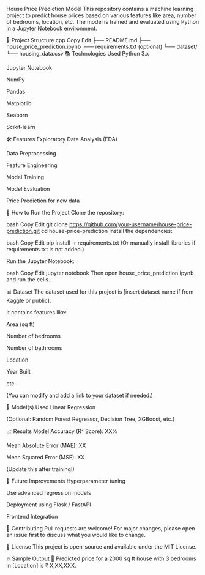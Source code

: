  House Price Prediction Model
This repository contains a machine learning project to predict house prices based on various features like area, number of bedrooms, location, etc.
The model is trained and evaluated using Python in a Jupyter Notebook environment.

📂 Project Structure
cpp
Copy
Edit
├── README.md
├── house_price_prediction.ipynb
├── requirements.txt (optional)
└── dataset/
     └── housing_data.csv
📚 Technologies Used
Python 3.x

Jupyter Notebook

NumPy

Pandas

Matplotlib

Seaborn

Scikit-learn

🛠️ Features
Exploratory Data Analysis (EDA)

Data Preprocessing

Feature Engineering

Model Training

Model Evaluation

Price Prediction for new data

🚀 How to Run the Project
Clone the repository:

bash
Copy
Edit
git clone https://github.com/your-username/house-price-prediction.git
cd house-price-prediction
Install the dependencies:

bash
Copy
Edit
pip install -r requirements.txt
(Or manually install libraries if requirements.txt is not added.)

Run the Jupyter Notebook:

bash
Copy
Edit
jupyter notebook
Then open house_price_prediction.ipynb and run the cells.

📊 Dataset
The dataset used for this project is [insert dataset name if from Kaggle or public].

It contains features like:

Area (sq ft)

Number of bedrooms

Number of bathrooms

Location

Year Built

etc.

(You can modify and add a link to your dataset if needed.)

🧠 Model(s) Used
Linear Regression

(Optional: Random Forest Regressor, Decision Tree, XGBoost, etc.)

📈 Results
Model Accuracy (R² Score): XX%

Mean Absolute Error (MAE): XX

Mean Squared Error (MSE): XX

(Update this after training!)

📌 Future Improvements
Hyperparameter tuning

Use advanced regression models

Deployment using Flask / FastAPI

Frontend Integration

🤝 Contributing
Pull requests are welcome!
For major changes, please open an issue first to discuss what you would like to change.

📄 License
This project is open-source and available under the MIT License.

🔥 Sample Output
🎯 Predicted price for a 2000 sq ft house with 3 bedrooms in [Location] is ₹ X,XX,XXX.